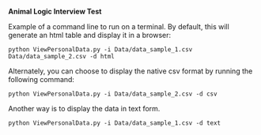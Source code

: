**Animal Logic Interview Test**


Example of a command line to run on a terminal. By default, this will generate an html table and display it in a browser:


    python ViewPersonalData.py -i Data/data_sample_1.csv Data/data_sample_2.csv -d html
    


Alternately, you can choose to display the native csv format by running the following command:

    python ViewPersonalData.py -i Data/data_sample_2.csv -d csv
    
Another way is to display the data in text form.

    python ViewPersonalData.py -i Data/data_sample_1.csv -d text



